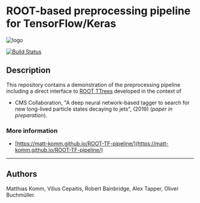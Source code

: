 # ROOT-based preprocessing pipeline for TensorFlow/Keras

![logo](https://matt-komm.github.io/ROOT-TF-pipeline/logo.png)

[![Build Status](https://travis-ci.com/matt-komm/ROOT-TF-pipeline.svg?branch=master)](https://travis-ci.com/matt-komm/ROOT-TF-pipeline)

## Description

This repository contains a demonstration of the preprocessing pipeline 
including a direct interface to [ROOT TTrees](https://root.cern.ch/doc/master/classTTree.html) 
developed in the context of 

* CMS Collaboration, "A deep neural network-based tagger to search for 
new long-lived particle states decaying to jets", (2019) (*paper in preparation*).

### More information

* [https://matt-komm.github.io/ROOT-TF-pipeline/](https://matt-komm.github.io/ROOT-TF-pipeline/)

---

## Authors

Matthias Komm, Vilius Cepaitis, Robert Bainbridge, Alex Tapper, 
Oliver Buchmüller.

